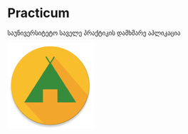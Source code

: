 # Practicum
საუნივერსიტეტო საველე პრაქტიკის დამხმარე აპლიკაცია

![Practicum][logo]

[logo]: https://github.com/gati3478/Practicum/blob/master/app/src/main/res/mipmap-xxxhdpi/ic_launcher.png "Practicum Logo"
